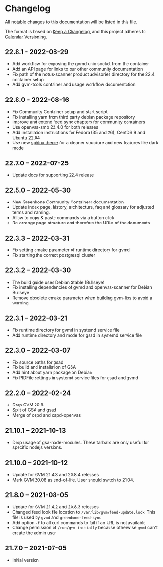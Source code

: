 # Changelog

All notable changes to this documentation will be listed in this file.

The format is based on [Keep a Changelog](https://keepachangelog.com/en/1.0.0/),
and this project adheres to [Calendar Versioning](https://calver.org).

## 22.8.1 - 2022-08-29
* Add workflow for exposing the gvmd unix socket from the container
* Add an API page for links to our other community documentation
* Fix path of the notus-scanner product advisories directory for the 22.4
  container setup
* Add gvm-tools container and usage workflow documentation

## 22.8.0 - 2022-08-16
* Fix Community Container setup and start script
* Fix installing yarn from third party debian package repository
* Improve and extend feed sync chapters for community containers
* Use openvas-smb 22.4.0 for both releases
* Add installation instructions for Fedora (35 and 26), CentOS 9 and
  Ubuntu 22.04
* Use new [sphinx theme](https://pradyunsg.me/furo/) for a cleaner structure and
  new features like dark mode

## 22.7.0 – 2022-07-25
* Update docs for supporting 22.4 release

## 22.5.0 – 2022-05-30
* New Greenbone Community Containers documentation
* Update index page, history, architecture, faq and glossary for adjusted terms
  and naming.
* Allow to copy & paste commands via a button click
* Re-arrange page structure and therefore the URLs of the documents

## 22.3.3 – 2022-03-31
* Fix setting cmake parameter of runtime directory for gvmd
* Fix starting the correct postgresql cluster

## 22.3.2 – 2022-03-30
* The build guide uses Debian Stable (Bullseye)
* Fix installing dependencies of gvmd and openvas-scanner for Debian Bullseye
* Remove obsolete cmake parameter when building gvm-libs to avoid a warning

## 22.3.1 – 2022-03-21
* Fix runtime directory for gvmd in systemd service file
* Add runtime directory and mode for gsad in systemd service file

## 22.3.0 – 2022-03-07
* Fix source paths for gsad
* Fix build and installation of GSA
* Add hint about yarn package on Debian
* Fix PIDFile settings in systemd service files for gsad and gvmd

## 22.2.0 – 2022-02-24
* Drop GVM 20.8.
* Split of GSA and gsad
* Merge of ospd and ospd-openvas

## 21.10.1 – 2021-10-13
* Drop usage of gsa-node-modules. These tarballs are only useful for specific
  nodejs versions.

## 21.10.0 – 2021-10-12
* Update for GVM 21.4.3 and 20.8.4 releases
* Mark GVM 20.08 as end-of-life. User should switch to 21.04.

## 21.8.0 – 2021-08-05
* Update for GVM 21.4.2 and 20.8.3 releases
* Changed feed look file location to `/var/lib/gvm/feed-update.lock`. This file
  is used by `gvmd` and `greenbone-feed-sync`
* Add option `-f` to all curl commands to fail if an URL is not available
* Change permission of `/run/gvm initially` because otherwise `gvmd` can't create
  the admin user

## 21.7.0 – 2021-07-05
* Initial version
